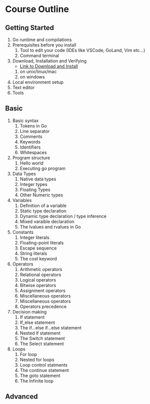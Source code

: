 # Course Outline

## Getting Started
1. Go runtime and compilations
2. Prerequisites before you install
   1. Tool to edit your code (IDEs like VSCode, GoLand, Vim etc...)
   2. Command terminal
3. Download, Installation and Verifying
   - [Link to Download and Install](https://go.dev/doc/install)
   1. on unix/linux/mac
   2. on windows
4. Local environment setup
5. Text editor
6. Tools
## Basic
1. Basic syntax
   1. Tokens in Go
   2. Line separator
   3. Comments
   4. Keywords
   5. Identifiers
   6. Whitespaces
2. Program structure
   1. Hello world
   2. Executing go program
3. Data Types
   1. Native data types
   2. Integer types
   3. Floating Types
   4. Other Numeric types
4. Variables
   1. Definition of a variable
   2. Static type declaration
   3. Dynamic type declaration / type inference
   4. Mixed varaible declaration
   5. The lvalues and rvalues in Go
5. Constants
   1. Integer literals
   2. Floating-point literals
   3. Escape sequence
   4. String literals
   5. The cost keyword
6. Operators
   1. Arithmetic operators
   2. Relational operators
   3. Logical operators
   4. Bitwise operators
   5. Assignment operators
   6. Miscellaneous operators
   7. Miscellaneous operators
   8. Operators precedence
7. Decision making
   1. If statement
   2. If_else statement
   3. The if...else if...else statement
   4. Nested if statement
   5. The Switch statement
   6. The Select statement
8. Loops
   1. For loop
   2. Nested for loops
   3. Loop control statments
   4. The continue statement
   5. The goto statement
   6. The Infinite loop
## Advanced